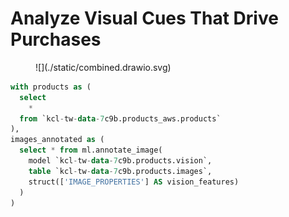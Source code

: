 # Analyze Visual Cues That Drive Purchases

<figure markdown="span">
  ![](./static/combined.drawio.svg)
</figure>

```sql
with products as (
  select
    *
  from `kcl-tw-data-7c9b.products_aws.products`
),
images_annotated as (
  select * from ml.annotate_image(
    model `kcl-tw-data-7c9b.products.vision`,
    table `kcl-tw-data-7c9b.products.images`,
    struct(['IMAGE_PROPERTIES'] AS vision_features)
  )
)
```